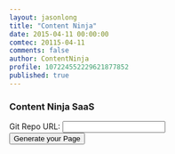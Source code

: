 ```yaml
---
layout: jasonlong
title: "Content Ninja"
date: 2015-04-11 00:00:00
comtec: 20115-04-11
comments: false
author: ContentNinja
profile: 107224552229621877852
published: true
---
```


### Content Ninja SaaS


<form action="index.pl" method="post">
Git Repo URL: <input type="text" name="repo">
<br><input type="submit" name="Sent" value="Generate your Page">
</form>


